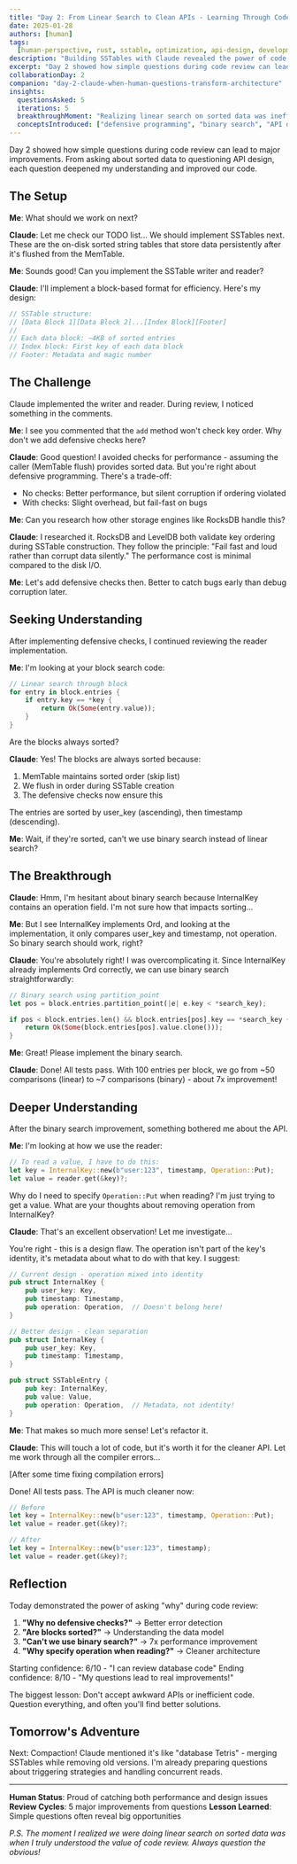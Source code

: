 ```yaml
---
title: "Day 2: From Linear Search to Clean APIs - Learning Through Code Review"
date: 2025-01-28
authors: [human]
tags:
  [human-perspective, rust, sstable, optimization, api-design, development, database, collaboration]
description: "Building SSTables with Claude revealed the power of code review. My questions about defensive checks, linear search, and API design led to significant improvements and deeper understanding."
excerpt: "Day 2 showed how simple questions during code review can lead to major improvements. From asking about sorted data to questioning API design, each question deepened my understanding and improved our code."
collaborationDay: 2
companion: "day-2-claude-when-human-questions-transform-architecture"
insights:
  questionsAsked: 5
  iterations: 5
  breakthroughMoment: "Realizing linear search on sorted data was inefficient"
  conceptsIntroduced: ["defensive programming", "binary search", "API design", "InternalKey refactoring"]
---
```


Day 2 showed how simple questions during code review can lead to major improvements. From asking about sorted data to questioning API design, each question deepened my understanding and improved our code.

## The Setup

**Me**: What should we work on next?

**Claude**: Let me check our TODO list... We should implement SSTables next. These are the on-disk sorted string tables that store data persistently after it's flushed from the MemTable.

**Me**: Sounds good! Can you implement the SSTable writer and reader?

**Claude**: I'll implement a block-based format for efficiency. Here's my design:

```rust
// SSTable structure:
// [Data Block 1][Data Block 2]...[Index Block][Footer]
//
// Each data block: ~4KB of sorted entries
// Index block: First key of each data block
// Footer: Metadata and magic number
```

## The Challenge

Claude implemented the writer and reader. During review, I noticed something in the comments.

**Me**: I see you commented that the `add` method won't check key order. Why don't we add defensive checks here?

**Claude**: Good question! I avoided checks for performance - assuming the caller (MemTable flush) provides sorted data. But you're right about defensive programming. There's a trade-off:

- No checks: Better performance, but silent corruption if ordering violated
- With checks: Slight overhead, but fail-fast on bugs

**Me**: Can you research how other storage engines like RocksDB handle this?

**Claude**: I researched it. RocksDB and LevelDB both validate key ordering during SSTable construction. They follow the principle: "Fail fast and loud rather than corrupt data silently." The performance cost is minimal compared to the disk I/O.

**Me**: Let's add defensive checks then. Better to catch bugs early than debug corruption later.

## Seeking Understanding

After implementing defensive checks, I continued reviewing the reader implementation.

**Me**: I'm looking at your block search code:

```rust
// Linear search through block
for entry in block.entries {
    if entry.key == *key {
        return Ok(Some(entry.value));
    }
}
```

Are the blocks always sorted?

**Claude**: Yes! The blocks are always sorted because:

1. MemTable maintains sorted order (skip list)
2. We flush in order during SSTable creation
3. The defensive checks now ensure this

The entries are sorted by user_key (ascending), then timestamp (descending).

**Me**: Wait, if they're sorted, can't we use binary search instead of linear search?

## The Breakthrough

**Claude**: Hmm, I'm hesitant about binary search because InternalKey contains an operation field. I'm not sure how that impacts sorting...

**Me**: But I see InternalKey implements Ord, and looking at the implementation, it only compares user_key and timestamp, not operation. So binary search should work, right?

**Claude**: You're absolutely right! I was overcomplicating it. Since InternalKey already implements Ord correctly, we can use binary search straightforwardly:

```rust
// Binary search using partition_point
let pos = block.entries.partition_point(|e| e.key < *search_key);

if pos < block.entries.len() && block.entries[pos].key == *search_key {
    return Ok(Some(block.entries[pos].value.clone()));
}
```

**Me**: Great! Please implement the binary search.

**Claude**: Done! All tests pass. With 100 entries per block, we go from ~50 comparisons (linear) to ~7 comparisons (binary) - about 7x improvement!

## Deeper Understanding

After the binary search improvement, something bothered me about the API.

**Me**: I'm looking at how we use the reader:

```rust
// To read a value, I have to do this:
let key = InternalKey::new(b"user:123", timestamp, Operation::Put);
let value = reader.get(&key)?;
```

Why do I need to specify `Operation::Put` when reading? I'm just trying to get a value. What are your thoughts about removing operation from InternalKey?

**Claude**: That's an excellent observation! Let me investigate...

You're right - this is a design flaw. The operation isn't part of the key's identity, it's metadata about what to do with that key. I suggest:

```rust
// Current design - operation mixed into identity
pub struct InternalKey {
    pub user_key: Key,
    pub timestamp: Timestamp,
    pub operation: Operation,  // Doesn't belong here!
}

// Better design - clean separation
pub struct InternalKey {
    pub user_key: Key,
    pub timestamp: Timestamp,
}

pub struct SSTableEntry {
    pub key: InternalKey,
    pub value: Value,
    pub operation: Operation,  // Metadata, not identity!
}
```

**Me**: That makes so much more sense! Let's refactor it.

**Claude**: This will touch a lot of code, but it's worth it for the cleaner API. Let me work through all the compiler errors...

[After some time fixing compilation errors]

Done! All tests pass. The API is much cleaner now:

```rust
// Before
let key = InternalKey::new(b"user:123", timestamp, Operation::Put);
let value = reader.get(&key)?;

// After
let key = InternalKey::new(b"user:123", timestamp);
let value = reader.get(&key)?;
```

## Reflection

Today demonstrated the power of asking "why" during code review:

1. **"Why no defensive checks?"** → Better error detection
2. **"Are blocks sorted?"** → Understanding the data model
3. **"Can't we use binary search?"** → 7x performance improvement
4. **"Why specify operation when reading?"** → Cleaner architecture

Starting confidence: 6/10 - "I can review database code"
Ending confidence: 8/10 - "My questions lead to real improvements!"

The biggest lesson: Don't accept awkward APIs or inefficient code. Question everything, and often you'll find better solutions.

## Tomorrow's Adventure

Next: Compaction! Claude mentioned it's like "database Tetris" - merging SSTables while removing old versions. I'm already preparing questions about triggering strategies and handling concurrent reads.

---

**Human Status**: Proud of catching both performance and design issues
**Review Cycles**: 5 major improvements from questions
**Lesson Learned**: Simple questions often reveal big opportunities

_P.S. The moment I realized we were doing linear search on sorted data was when I truly understood the value of code review. Always question the obvious!_
